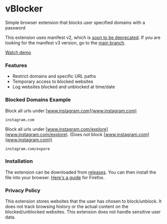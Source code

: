 # vBlocker
Simple browser extension that blocks user specified domains with a password

This extension uses manifest v2, which is [soon to be deprecated](https://developer.chrome.com/docs/extensions/mv3/mv2-sunset/). If you are looking for the manifest v3 version, go to the [main branch](https://github.com/vivCoding/vBlocker).

[Watch demo](https://youtu.be/RSFkTDDa0gQ)

### Features
- Restrict domains and specific URL paths
- Temporary access to blocked websites
- Log websites blocked and unblocked at time/date

### Blocked Domains Example
Block all urls under [www.instagram.com](www.instagram.com)
```
instagram.com
````
Block all urls under [www.instagram.com/explore](www.instagram.com/explore). (Does not block [www.instagram.com](www.instagram.com))

```
instagram.com/expore
```

### Installation
The extension can be downloaded from [releases](https://github.com/vivCoding/vBlocker/releases/tag/v0.1). You can then install the file into your browser. [Here's a guide](https://support.mozilla.org/en-US/kb/find-and-install-add-ons-add-features-to-firefox#w_how-do-i-find-and-install-add-ons) for Firefox.

### Privacy Policy

This extension stores websites that the user has chosen to block/unblock. It does not track browsing history or the actual content on the blocked/unblocked websites. This extension does not handle sensitive user data.